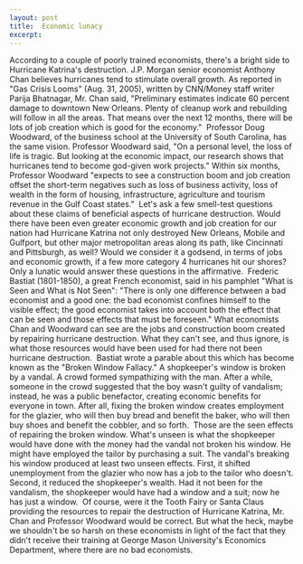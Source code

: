 ```yaml
---
layout: post
title:  Economic lunacy
excerpt:
---
```




            

    

            

According to a couple of poorly trained economists, there's a bright side to Hurricane Katrina's destruction. J.P. Morgan senior economist Anthony Chan believes hurricanes tend to stimulate overall growth. As reported in "Gas Crisis Looms" (Aug. 31, 2005), written by CNN/Money staff writer Parija Bhatnagar, Mr. Chan said, "Preliminary estimates indicate 60 percent damage to downtown New Orleans. Plenty of cleanup work and rebuilding will follow in all the areas. That means over the next 12 months, there will be lots of job creation which is good for the economy." 
 Professor Doug Woodward, of the business school at the University of South Carolina, has the same vision. Professor Woodward said, "On a personal level, the loss of life is tragic. But looking at the economic impact, our research shows that hurricanes tend to become god-given work projects." Within six months, Professor Woodward "expects to see a construction boom and job creation offset the short-term negatives such as loss of business activity, loss of wealth in the form of housing, infrastructure, agriculture and tourism revenue in the Gulf Coast states."
 Let's ask a few smell-test questions about these claims of beneficial aspects of hurricane destruction. Would there have been even greater economic growth and job creation for our nation had Hurricane Katrina not only destroyed New Orleans, Mobile and Gulfport, but other major metropolitan areas along its path, like Cincinnati and Pittsburgh, as well? Would we consider it a godsend, in terms of jobs and economic growth, if a few more category 4 hurricanes hit our shores? Only a lunatic would answer these questions in the affirmative.
 Frederic Bastiat (1801-1850), a great French economist, said in his pamphlet "What is Seen and What is Not Seen": "There is only one difference between a bad economist and a good one: the bad economist confines himself to the visible effect; the good economist takes into account both the effect that can be seen and those effects that must be foreseen." What economists Chan and Woodward can see are the jobs and construction boom created by repairing hurricane destruction. What they can't see, and thus ignore, is what those resources would have been used for had there not been hurricane destruction.
 Bastiat wrote a parable about this which has become known as the "Broken Window Fallacy." A shopkeeper's window is broken by a vandal. A crowd formed sympathizing with the man. After a while, someone in the crowd suggested that the boy wasn't guilty of vandalism; instead, he was a public benefactor, creating economic benefits for everyone in town. After all, fixing the broken window creates employment for the glazier, who will then buy bread and benefit the baker, who will then buy shoes and benefit the cobbler, and so forth.
 Those are the seen effects of repairing the broken window. What's unseen is what the shopkeeper would have done with the money had the vandal not broken his window. He might have employed the tailor by purchasing a suit. The vandal's breaking his window produced at least two unseen effects. First, it shifted unemployment from the glazier who now has a job to the tailor who doesn't. Second, it reduced the shopkeeper's wealth. Had it not been for the vandalism, the shopkeeper would have had a window and a suit; now he has just a window.
 Of course, were it the Tooth Fairy or Santa Claus providing the resources to repair the destruction of Hurricane Katrina, Mr. Chan and Professor Woodward would be correct. But what the heck, maybe we shouldn't be so harsh on these economists in light of the fact that they didn't receive their training at George Mason University's Economics Department, where there are no bad economists.

        
